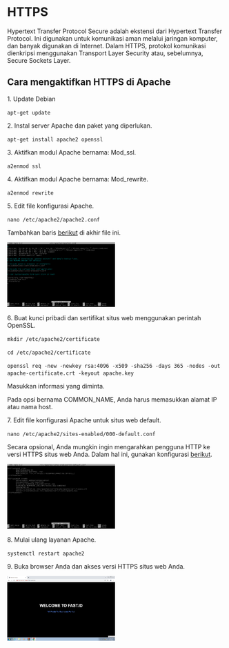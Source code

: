 # HTTPS
<p>Hypertext Transfer Protocol Secure adalah ekstensi dari Hypertext Transfer Protocol. Ini digunakan untuk komunikasi aman melalui jaringan komputer, dan banyak digunakan di Internet. Dalam HTTPS, protokol komunikasi dienkripsi menggunakan Transport Layer Security atau, sebelumnya, Secure Sockets Layer.</p>
<h2>Cara mengaktifkan HTTPS di Apache</h2>
<p>1. Update Debian</p>
<p><code>apt-get update</code>
<p>2. Instal server Apache dan paket yang diperlukan.</p>
<p><code>apt-get install apache2 openssl</code></p>
<p>3. Aktifkan modul Apache bernama: Mod_ssl.</p>
<p><code>a2enmod ssl</code></p>
<p>4. Aktifkan modul Apache bernama: Mod_rewrite.</p>
<p><code>a2enmod rewrite</code><p>
<p>5. Edit file konfigurasi Apache.</p>
<p><code>nano /etc/apache2/apache2.conf</code><p>
<p>Tambahkan baris <a href="https://github.com/rofisikunyuk/HTTPS/blob/main/File%20konfigurasi%20apache.txt">berikut</a> di akhir file ini.</p>
<img src="https://github.com/rofisikunyuk/HTTPS/blob/main/Screenshot/file%20konfigurasi%20apache.png" width="250" height="150">
<p>6. Buat kunci pribadi dan sertifikat situs web menggunakan perintah OpenSSL.</p>
<p><code>mkdir /etc/apache2/certificate</code></p>
<p><code>cd /etc/apache2/certificate</code><p>
<p><code>openssl req -new -newkey rsa:4096 -x509 -sha256 -days 365 -nodes -out apache-certificate.crt -keyout apache.key</code></p>
<p>Masukkan informasi yang diminta.</p>
<p>Pada opsi bernama COMMON_NAME, Anda harus memasukkan alamat IP atau nama host.</p>
<p>7. Edit file konfigurasi Apache untuk situs web default.</p>
<p><code>nano /etc/apache2/sites-enabled/000-default.conf</code></p>
<p>Secara opsional, Anda mungkin ingin mengarahkan pengguna HTTP ke versi HTTPS situs web Anda. Dalam hal ini, gunakan konfigurasi <a href="https://github.com/rofisikunyuk/HTTPS/blob/main/HTTP%20to%20HTTPS">berikut</a>.</p>
<img src="https://github.com/rofisikunyuk/HTTPS/blob/main/Screenshot/http%20to%20https.png" width="250" height="150">
<p>8. Mulai ulang layanan Apache.</p>
<p><code>systemctl restart apache2</code></p>
<p>9. Buka browser Anda dan akses versi HTTPS situs web Anda.</p>
<img src="https://github.com/rofisikunyuk/HTTPS/blob/main/Screenshot/client.png" width="250" height="150">
